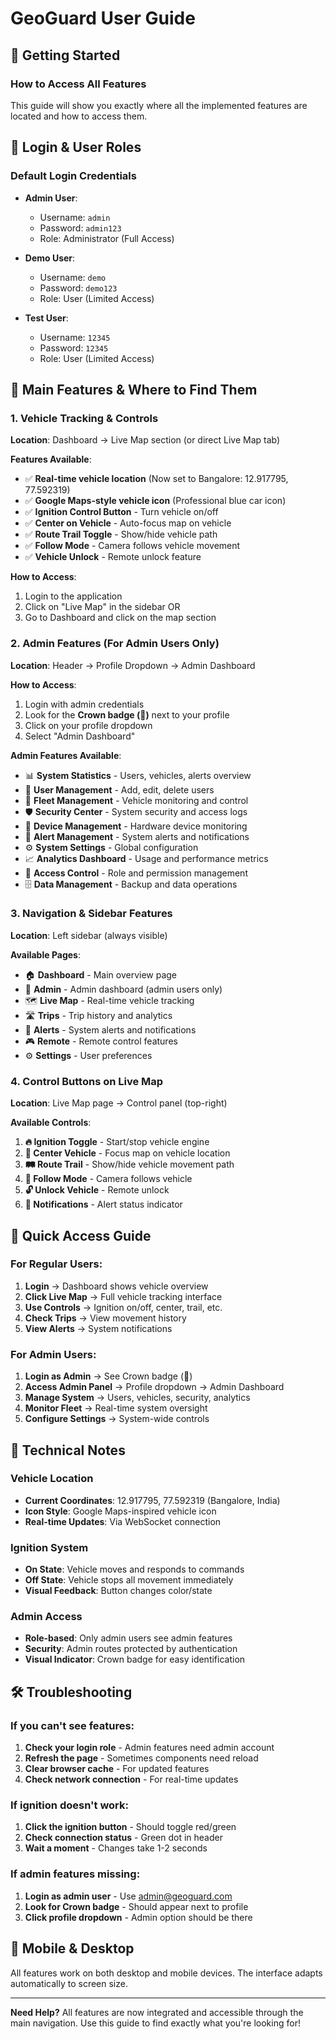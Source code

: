 # GeoGuard User Guide

## 🚀 Getting Started

### How to Access All Features

This guide will show you exactly where all the implemented features are located and how to access them.

## 🔐 Login & User Roles

### Default Login Credentials
- **Admin User**: 
  - Username: `admin`
  - Password: `admin123`
  - Role: Administrator (Full Access)

- **Demo User**:
  - Username: `demo`  
  - Password: `demo123`
  - Role: User (Limited Access)

- **Test User**:
  - Username: `12345`
  - Password: `12345`
  - Role: User (Limited Access)

## 📍 Main Features & Where to Find Them

### 1. Vehicle Tracking & Controls

**Location**: Dashboard → Live Map section (or direct Live Map tab)

**Features Available**:
- ✅ **Real-time vehicle location** (Now set to Bangalore: 12.917795, 77.592319)
- ✅ **Google Maps-style vehicle icon** (Professional blue car icon)
- ✅ **Ignition Control Button** - Turn vehicle on/off
- ✅ **Center on Vehicle** - Auto-focus map on vehicle
- ✅ **Route Trail Toggle** - Show/hide vehicle path
- ✅ **Follow Mode** - Camera follows vehicle movement
- ✅ **Vehicle Unlock** - Remote unlock feature

**How to Access**:
1. Login to the application
2. Click on "Live Map" in the sidebar OR
3. Go to Dashboard and click on the map section

### 2. Admin Features (For Admin Users Only)

**Location**: Header → Profile Dropdown → Admin Dashboard

**How to Access**:
1. Login with admin credentials
2. Look for the **Crown badge (👑)** next to your profile
3. Click on your profile dropdown
4. Select "Admin Dashboard"

**Admin Features Available**:
- 📊 **System Statistics** - Users, vehicles, alerts overview
- 👥 **User Management** - Add, edit, delete users
- 🚗 **Fleet Management** - Vehicle monitoring and control
- 🛡️ **Security Center** - System security and access logs
- 📱 **Device Management** - Hardware device monitoring
- 🚨 **Alert Management** - System alerts and notifications
- ⚙️ **System Settings** - Global configuration
- 📈 **Analytics Dashboard** - Usage and performance metrics
- 🔐 **Access Control** - Role and permission management
- 🗄️ **Data Management** - Backup and data operations

### 3. Navigation & Sidebar Features

**Location**: Left sidebar (always visible)

**Available Pages**:
- 🏠 **Dashboard** - Main overview page
- 👑 **Admin** - Admin dashboard (admin users only)
- 🗺️ **Live Map** - Real-time vehicle tracking
- 🛣️ **Trips** - Trip history and analytics
- 🚨 **Alerts** - System alerts and notifications
- 🎮 **Remote** - Remote control features
- ⚙️ **Settings** - User preferences

### 4. Control Buttons on Live Map

**Location**: Live Map page → Control panel (top-right)

**Available Controls**:
1. **🔥 Ignition Toggle** - Start/stop vehicle engine
2. **🎯 Center Vehicle** - Focus map on vehicle location  
3. **🛤️ Route Trail** - Show/hide vehicle movement path
4. **📍 Follow Mode** - Camera follows vehicle
5. **🔓 Unlock Vehicle** - Remote unlock
6. **🔔 Notifications** - Alert status indicator

## 🎯 Quick Access Guide

### For Regular Users:
1. **Login** → Dashboard shows vehicle overview
2. **Click Live Map** → Full vehicle tracking interface
3. **Use Controls** → Ignition on/off, center, trail, etc.
4. **Check Trips** → View movement history
5. **View Alerts** → System notifications

### For Admin Users:
1. **Login as Admin** → See Crown badge (👑)
2. **Access Admin Panel** → Profile dropdown → Admin Dashboard
3. **Manage System** → Users, vehicles, security, analytics
4. **Monitor Fleet** → Real-time system oversight
5. **Configure Settings** → System-wide controls

## 🔧 Technical Notes

### Vehicle Location
- **Current Coordinates**: 12.917795, 77.592319 (Bangalore, India)
- **Icon Style**: Google Maps-inspired vehicle icon
- **Real-time Updates**: Via WebSocket connection

### Ignition System
- **On State**: Vehicle moves and responds to commands
- **Off State**: Vehicle stops all movement immediately
- **Visual Feedback**: Button changes color/state

### Admin Access
- **Role-based**: Only admin users see admin features
- **Security**: Admin routes protected by authentication
- **Visual Indicator**: Crown badge for easy identification

## 🛠️ Troubleshooting

### If you can't see features:
1. **Check your login role** - Admin features need admin account
2. **Refresh the page** - Sometimes components need reload
3. **Clear browser cache** - For updated features
4. **Check network connection** - For real-time updates

### If ignition doesn't work:
1. **Click the ignition button** - Should toggle red/green
2. **Check connection status** - Green dot in header
3. **Wait a moment** - Changes take 1-2 seconds

### If admin features missing:
1. **Login as admin user** - Use admin@geoguard.com
2. **Look for Crown badge** - Should appear next to profile
3. **Click profile dropdown** - Admin option should be there

## 📱 Mobile & Desktop

All features work on both desktop and mobile devices. The interface adapts automatically to screen size.

---

**Need Help?** All features are now integrated and accessible through the main navigation. Use this guide to find exactly what you're looking for!

